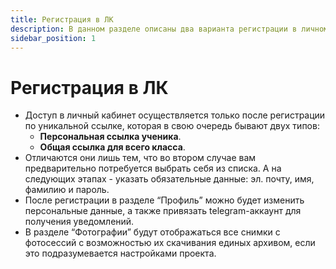 ```yaml
---
title: Регистрация в ЛК
description: В данном разделе описаны два варианта регистрации в личном кабинете
sidebar_position: 1
---
```


# Регистрация в ЛК
* Доступ в личный кабинет осуществляется только после регистрации по уникальной ссылке, которая в свою очередь бывают двух типов:
    + __Персональная ссылка ученика__.
    + __Общая ссылка для всего класса__.
* Отличаются они лишь тем, что во втором случае вам предварительно потребуется выбрать себя из списка. А на следующих этапах - указать обязательные данные: эл. почту, имя, фамилию и пароль.
* После регистрации в разделе “Профиль” можно будет изменить персональные данные, а также привязать telegram-аккаунт для получения уведомлений.
* В разделе “Фотографии” будут отображаться все снимки с фотосессий с возможностью их скачивания единых архивом, если это подразумевается настройками проекта.
